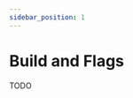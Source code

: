 ```yaml
---
sidebar_position: 1
---
```


# Build and Flags

<!-- Basic building instructions -->

<!-- Why we need flags and certain build configuration -->

TODO